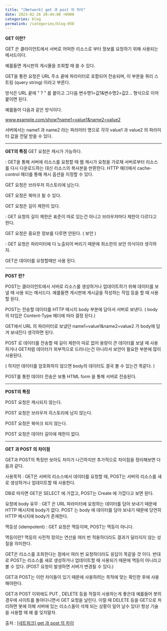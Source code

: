 ```yaml
---
title: "[Network] get 과 post 의 차이"
date: 2023-02-26 20:44:00 +0900
categories: blog
permalink: /categories/blog-050
---
```



**GET 이란?**

GET 은 클라이언트에서 서버로 어떠한 리소스로 부터 정보를 요청하기 위해 사용되는 메서드이다. 

예를들면 게시판의 게시물을 조회할 때 쓸 수 있다.

GET을 통한 요청은 URL 주소 끝에 파라미터로 포함되어 전송되며, 이 부분을 쿼리 스트링 (query string) 이라고 부른다.

방식은 URL 끝에 " ? " 를 붙이고 그다음 변수명1=값1&변수명2=값2... 형식으로 이어 붙이면 된다.

예를들어 다음과 같은 방식이다. 

www.example.com/show?name1=value1&name2=value2

서버에서는 name1 과 name2 라는 파라미터 명으로 각각 value1 과 value2 의 파라미터 값을 전달 받을 수 있다.

---

**GET의 특징**
GET 요청은 캐시가 가능하다. 

 : GET을 통해 서버에 리소스를 요청할 때 웹 캐시가 요청을 가로채 서버로부터 리소스를 다시 다운로드하는 대신 리소스의 복사본을 반환한다. HTTP 헤더에서 cache-control 헤더를 통해 캐시 옵션을 지정할 수 있다.


GET 요청은 브라우저 히스토리에 남는다.


GET 요청은 북마크 될 수 있다.


GET 요청은 길이 제한이 있다.

 : GET 요청의 길이 제한은 표준이 따로 있는건 아니고 브라우저마다 제한이 다르다고 한다. 


GET 요청은 중요한 정보를 다루면 안된다. ( 보안 )

 : GET 요청은 파라미터에 다 노출되어 버리기 때문에 최소한의 보안 의식이라 생각하자.


GET은 데이터를 요청할때만 사용 된다.

---

**POST 란?**

 POST는 클라이언트에서 서버로 리소스를 생성하거나 업데이트하기 위해 데이터를 보낼 때 사용 되는 메서드다. 예를들면 게시판에 게시글을 작성하는 작업 등을 할 때 사용할 된다.

POST는 전송할 데이터를 HTTP 메시지 body 부분에 담아서 서버로 보낸다. ( body 의 타입은 Content-Type 헤더에 따라 결정 된다.)

GET에서 URL 의 파라미터로 보냈던 name1=value1&name2=value2 가 body에 담겨 보내진다 생각하면 된다.

POST 로 데이터를 전송할 때 길이 제한이 따로 없어 용량이 큰 데이터를 보낼 때 사용하거나 GET처럼 데이터가 외부적으로 드러나는건 아니라서 보안이 필요한 부분에 많이 사용된다. 

( 하지만 데이터를 암호화하지 않으면 body의 데이터도 결국 볼 수 있는건 똑같다. )

POST를 통한 데이터 전송은 보통 HTML form 을 통해 서버로 전송된다. 

---

**POST의 특징**

POST 요청은 캐시되지 않는다.


POST 요청은 브라우저 히스토리에 남지 않는다.


POST 요청은 북마크 되지 않는다.


POST 요청은 데이터 길이에 제한이 없다.

---


**GET 과 POST 의 차이점**

GET과 POST의 특징만 보아도 차이가 나긴하지만 추가적으로 차이점을 정리해보면 다음과 같다.

 

사용목적 : GET은 서버의 리소스에서 데이터를 요청할 때, POST는 서버의 리소스를 새로 생성하거나 업데이트할 때 사용한다.

DB로 따지면 GET은 SELECT 에 가깝고, POST는 Create 에 가깝다고 보면 된다.


요청에 body 유무 : GET 은 URL 파라미터에 요청하는 데이터를 담아 보내기 때문에 HTTP 메시지에 body가 없다. POST 는 body 에 데이터를 담아 보내기 때문에 당연히 HTTP 메시지에 body가 존재한다.


멱등성 (idempotent) : GET 요청은 멱등이며, POST는 멱등이 아니다.


멱등이란?
멱등의 사전적 정의는 연산을 여러 번 적용하더라도 결과가 달라지지 않는 성질을 의미한다.

GET은 리소스를 조회한다는 점에서 여러 번 요청하더라도 응답이 똑같을 것 이다. 반대로 POST는 리소스를 새로 생성하거나 업데이트할 때 사용되기 때문에 멱등이 아니라고 볼 수 있다. (POST 요청이 발생하면 서버가 변경될 수 있다.)

 

  

GET과 POST는 이런 차이들이 있기 때문에 사용하려는 목적에 맞는 확인한 후에 사용해야한다.

GET과 POST 이외에도 PUT , DELETE 등을 적절히 사용하는게 좋은데 예를들어 봇의 경우에 사이트를 돌아다니면서 GET 요청을 날린다. 이럴 때 DELETE 등을 GET으로 처리하면 봇에 의해 서버에 있는 리소스들이 삭제 되는 상황이 일어 날수 있다! 항상 기술을 사용할 때 왜 를 잊지말자.

 

 
출처 : [[네트워크] get 과 post 의 차이](https://noahlogs.tistory.com/35)
